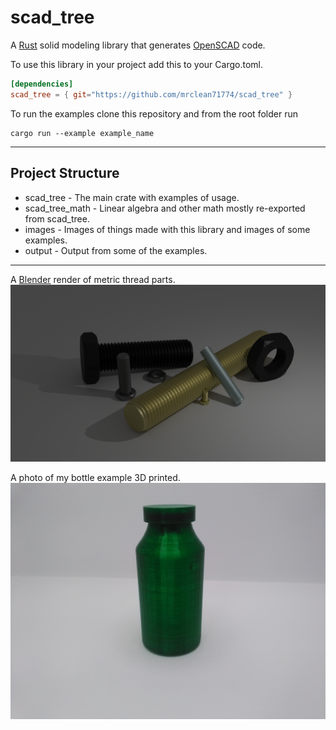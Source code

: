 # scad_tree

A [Rust](rust-lang.org) solid modeling library that generates [OpenSCAD](openscad.org) code.

To use this library in your project add this to your Cargo.toml.

```toml
[dependencies]
scad_tree = { git="https://github.com/mrclean71774/scad_tree" }
```

To run the examples clone this repository and from the root folder run

```text
cargo run --example example_name
```

---

## Project Structure

* scad_tree - The main crate with examples of usage.
* scad_tree_math - Linear algebra and other math mostly re-exported from scad_tree.
* images - Images of things made with this library and images of some examples.
* output - Output from some of the examples.

---

A [Blender](blender.org) render of metric thread parts.
![metric_thread.png](https://github.com/mrclean71774/scad_tree/blob/main/images/metric_thread.png)

A photo of my bottle example 3D printed.
![bottle_make.jpg](https://github.com/mrclean71774/scad_tree/blob/main/images/bottle_make.jpg)
